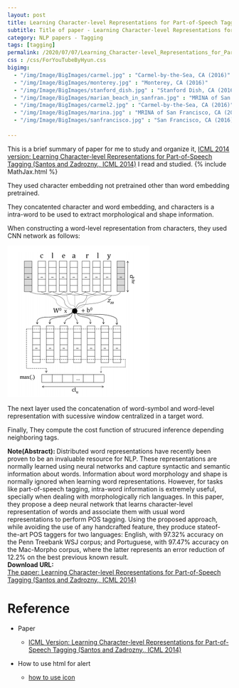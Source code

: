 ```yaml
---
layout: post
title: Learning Character-level Representations for Part-of-Speech Tagging
subtitle: Title of paper - Learning Character-level Representations for Part-of-Speech Tagging
category: NLP papers - Tagging
tags: [tagging]
permalink: /2020/07/07/Learning_Character-level_Representations_for_Part-of-Speech_Tagging/
css : /css/ForYouTubeByHyun.css
bigimg: 
  - "/img/Image/BigImages/carmel.jpg" : "Carmel-by-the-Sea, CA (2016)"
  - "/img/Image/BigImages/monterey.jpg" : "Monterey, CA (2016)"
  - "/img/Image/BigImages/stanford_dish.jpg" : "Stanford Dish, CA (2016)"
  - "/img/Image/BigImages/marian_beach_in_sanfran.jpg" : "MRINA of San Francisco, CA (2016)"
  - "/img/Image/BigImages/carmel2.jpg" : "Carmel-by-the-Sea, CA (2016)"
  - "/img/Image/BigImages/marina.jpg" : "MRINA of San Francisco, CA (2016)"
  - "/img/Image/BigImages/sanfrancisco.jpg" : "San Francisco, CA (2016)"
  
---
```


This is a brief summary of paper for me to study and organize it, [ICML 2014 version: Learning Character-level Representations for Part-of-Speech Tagging (Santos and Zadrozny., ICML 2014)](http://proceedings.mlr.press/v32/santos14.html/) I read and studied. 
{% include MathJax.html %}

They used character embedding not pretrained other than word embedding pretrained. 

They concatented character and word embedding, and characters is a intra-word to be used to extract morphological and shape information. 

When constructing a word-level representation from characters, they used CNN network as follows:

![Santos and Zadrozny., ICML 2014](/img/Image/NaturalLanguageProcessing/NLPLabs/Paper_Investigation/Tagging/2020-07-07-Learning_Character-level_Representations_for_Part-of-Speech_Tagging/cnn_embedding.PNG)

The next layer used the concatenation of word-symbol and word-level representation with sucessive window centralized in a target word. 

Finally, They compute the cost function of strucured inference depending neighboring tags.

<div class="alert alert-info" role="alert"><i class="fa fa-info-circle"></i> <b>Note(Abstract): </b>
Distributed word representations have recently been proven to be an invaluable resource for NLP. These representations are normally learned  using neural networks and capture syntactic and semantic information about words. Information about word morphology and shape is normally ignored when learning word representations. However, for tasks like part-of-speech tagging, intra-word information is extremely useful, specially when dealing with morphologically rich languages. In this paper, they propose a deep neural network that learns character-level representation of words and associate them with usual word representations to perform POS tagging. Using the proposed approach, while avoiding the use of any handcrafted feature,  they produce stateof-the-art POS taggers for two languages: English, with 97.32% accuracy on the Penn Treebank WSJ corpus; and Portuguese, with 97.47% accuracy on the Mac-Morpho corpus, where the latter represents an error reduction of 12.2% on the best previous known result.
</div>
    
<div class="alert alert-success" role="alert"><i class="fa fa-paperclip fa-lg"></i> <b>Download URL: </b><br>
  <a href="http://proceedings.mlr.press/v32/santos14.html/">The paper: Learning Character-level Representations for Part-of-Speech Tagging (Santos and Zadrozny., ICML 2014)</a>
</div>

# Reference 

- Paper 
  - [ICML Version: Learning Character-level Representations for Part-of-Speech Tagging (Santos and Zadrozny., ICML 2014)](http://proceedings.mlr.press/v32/santos14.html/)
  
- How to use html for alert
  - [how to use icon](http://idratherbewriting.com/documentation-theme-jekyll/mydoc_icons.html)
    


